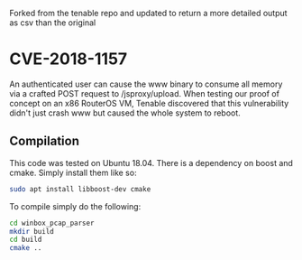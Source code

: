 Forked from the tenable repo and updated to return a more detailed output as csv than the original

# CVE-2018-1157

An authenticated user can cause the www binary to consume all memory via a crafted POST request to /jsproxy/upload. When testing our proof of concept on an x86 RouterOS VM, Tenable discovered that this vulnerability didn't just crash www but caused the whole system to reboot.

## Compilation
This code was tested on Ubuntu 18.04. There is a dependency on boost and cmake. Simply install them like so:

```sh
sudo apt install libboost-dev cmake
```

To compile simply do the following:

```sh
cd winbox_pcap_parser
mkdir build
cd build
cmake ..
```
